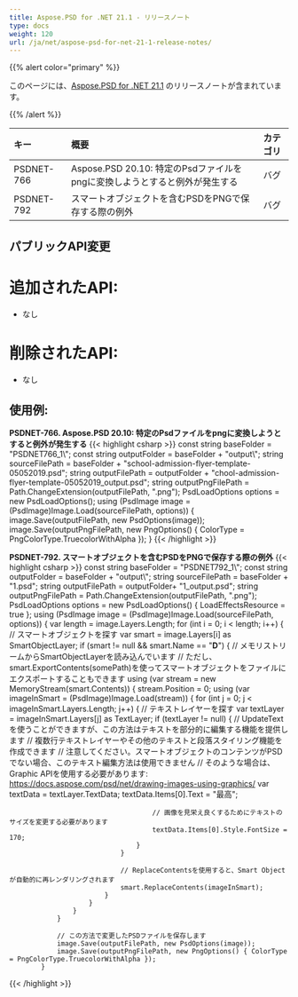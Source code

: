 ```yaml
---
title: Aspose.PSD for .NET 21.1 - リリースノート
type: docs
weight: 120
url: /ja/net/aspose-psd-for-net-21-1-release-notes/
---
```


{{% alert color="primary" %}} 

このページには、[Aspose.PSD for .NET 21.1](https://www.nuget.org/packages/Aspose.PSD/) のリリースノートが含まれています。

{{% /alert %}} 

|**キー**|**概要**|**カテゴリ**|
| :- | :- | :- |
|PSDNET-766|Aspose.PSD 20.10: 特定のPsdファイルをpngに変換しようとすると例外が発生する|バグ|
|PSDNET-792|スマートオブジェクトを含むPSDをPNGで保存する際の例外|バグ|

## **パブリックAPI変更**
# **追加されたAPI:**
- なし

# **削除されたAPI:**
- なし

## **使用例:**
**PSDNET-766. Aspose.PSD 20.10: 特定のPsdファイルをpngに変換しようとすると例外が発生する**
{{< highlight csharp >}}
            const string baseFolder = "PSDNET766_1\\";
            const string outputFolder = baseFolder + "output\\";
            string sourceFilePath = baseFolder + "school-admission-flyer-template-05052019.psd";
            string outputFilePath = outputFolder + "chool-admission-flyer-template-05052019_output.psd";
            string outputPngFilePath = Path.ChangeExtension(outputFilePath, ".png");
            PsdLoadOptions options = new PsdLoadOptions();
            using (PsdImage image = (PsdImage)Image.Load(sourceFilePath, options))
            {
                image.Save(outputFilePath, new PsdOptions(image));
                image.Save(outputPngFilePath, new PngOptions() { ColorType = PngColorType.TruecolorWithAlpha });
            }
{{< /highlight >}}

**PSDNET-792. スマートオブジェクトを含むPSDをPNGで保存する際の例外**
{{< highlight csharp >}}
            const string baseFolder = "PSDNET792_1\\";
            const string outputFolder = baseFolder + "output\\";
            string sourceFilePath = baseFolder + "1.psd";
            string outputFilePath = outputFolder+ "1_output.psd";
            string outputPngFilePath = Path.ChangeExtension(outputFilePath, ".png");
            PsdLoadOptions options = new PsdLoadOptions() { LoadEffectsResource = true };
            using (PsdImage image = (PsdImage)Image.Load(sourceFilePath, options))
            {
                var length = image.Layers.Length;
                for (int i = 0; i < length; i++)
                {
                    // スマートオブジェクトを探す
                    var smart = image.Layers[i] as SmartObjectLayer;
                    if (smart != null && smart.Name == "__D__")
                    {
                        // メモリストリームからSmartObjectLayerを読み込んでいます
                        // ただし、smart.ExportContents(somePath)を使ってスマートオブジェクトをファイルにエクスポートすることもできます
                        using (var stream = new MemoryStream(smart.Contents))
                        {
                            stream.Position = 0;
                            using (var imageInSmart = (PsdImage)Image.Load(stream))
                            {
                                for (int j = 0; j < imageInSmart.Layers.Length; j++)
                                {
                                    // テキストレイヤーを探す
                                    var textLayer = imageInSmart.Layers[j] as TextLayer;
                                    if (textLayer != null)
                                    {
                                        // UpdateTextを使うことができますが、この方法はテキストを部分的に編集する機能を提供します
                                        // 複数行テキストレイヤーやその他のテキストと段落スタイリング機能を作成できます
                                        // 注意してください。スマートオブジェクトのコンテンツがPSDでない場合、このテキスト編集方法は使用できません
                                        // そのような場合は、Graphic APIを使用する必要があります: https://docs.aspose.com/psd/net/drawing-images-using-graphics/
                                        var textData = textLayer.TextData;
                                        textData.Items[0].Text = "最高";

                                        // 画像を見栄え良くするためにテキストのサイズを変更する必要があります
                                        textData.Items[0].Style.FontSize = 170;
                                    }
                                }

                                // ReplaceContentsを使用すると、Smart Objectが自動的に再レンダリングされます
                                smart.ReplaceContents(imageInSmart);
                            }
                        }
                    }
                }

                // この方法で変更したPSDファイルを保存します
                image.Save(outputFilePath, new PsdOptions(image));
                image.Save(outputPngFilePath, new PngOptions() { ColorType = PngColorType.TruecolorWithAlpha });
            }
{{< /highlight >}}
